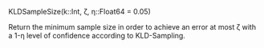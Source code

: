 KLDSampleSize(k::Int, ζ, η::Float64 = 0.05)

Return the minimum sample size in order to achieve an error at most ζ with a 1-η level of confidence according to KLD-Sampling.
